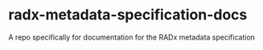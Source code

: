 # radx-metadata-specification-docs
A repo specifically for documentation for the RADx metadata specification
